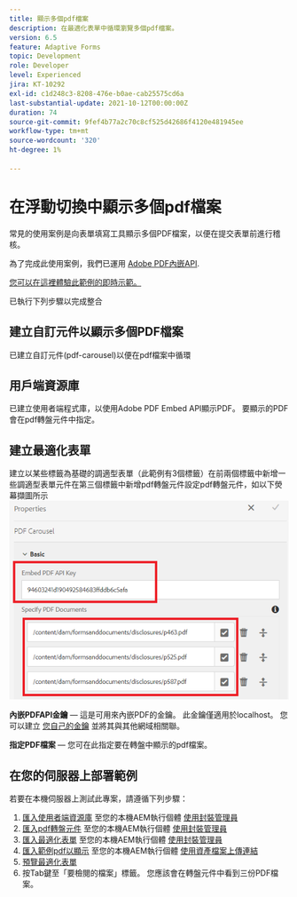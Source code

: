 ```yaml
---
title: 顯示多個pdf檔案
description: 在最適化表單中循環瀏覽多個pdf檔案。
version: 6.5
feature: Adaptive Forms
topic: Development
role: Developer
level: Experienced
jira: KT-10292
exl-id: c1d248c3-8208-476e-b0ae-cab25575cd6a
last-substantial-update: 2021-10-12T00:00:00Z
duration: 74
source-git-commit: 9fef4b77a2c70c8cf525d42686f4120e481945ee
workflow-type: tm+mt
source-wordcount: '320'
ht-degree: 1%

---
```


# 在浮動切換中顯示多個pdf檔案

常見的使用案例是向表單填寫工具顯示多個PDF檔案，以便在提交表單前進行稽核。

為了完成此使用案例，我們已運用 [Adobe PDF內嵌API](https://www.adobe.io/apis/documentcloud/dcsdk/pdf-embed.html).

[您可以在這裡體驗此範例的即時示範。](https://forms.enablementadobe.com/content/dam/formsanddocuments/wefinancecreditcard/jcr:content?wcmmode=disabled)

已執行下列步驟以完成整合

## 建立自訂元件以顯示多個PDF檔案

已建立自訂元件(pdf-carousel)以便在pdf檔案中循環

## 用戶端資源庫

已建立使用者端程式庫，以使用Adobe PDF Embed API顯示PDF。 要顯示的PDF會在pdf轉盤元件中指定。

## 建立最適化表單

建立以某些標籤為基礎的調適型表單（此範例有3個標籤）在前兩個標籤中新增一些調適型表單元件在第三個標籤中新增pdf轉盤元件設定pdf轉盤元件，如以下熒幕擷圖所示
![pdf-carousel](assets/pdf-carousel-af-component.png)

**內嵌PDFAPI金鑰**  — 這是可用來內嵌PDF的金鑰。 此金鑰僅適用於localhost。 您可以建立 [您自己的金鑰](https://www.adobe.io/apis/documentcloud/dcsdk/pdf-embed.html) 並將其與其他網域相關聯。

**指定PDF檔案**  — 您可在此指定要在轉盤中顯示的pdf檔案。


## 在您的伺服器上部署範例

若要在本機伺服器上測試此專案，請遵循下列步驟：

1. [匯入使用者端資源庫](assets/pdf-carousel-client-lib.zip) 至您的本機AEM執行個體 [使用封裝管理員](http://localhost:4502/crx/packmgr/index.jsp)
1. [匯入pdf轉盤元件](assets/pdf-carousel-component.zip) 至您的本機AEM執行個體 [使用封裝管理員](http://localhost:4502/crx/packmgr/index.jsp)
1. [匯入最適化表單](assets/adaptive-form-pdf-carousel.zip) 至您的本機AEM執行個體 [使用封裝管理員](http://localhost:4502/crx/packmgr/index.jsp)
1. [匯入範例pdf以顯示](assets/pdf-carousel-sample-documents.zip) 至您的本機AEM執行個體 [使用資產檔案上傳連結](http://localhost:4502/assets.html/content/dam)
1. [預覽最適化表單](http://localhost:4502/content/dam/formsanddocuments/wefinancecreditcard/jcr:content?wcmmode=disabled)
1. 按Tab鍵至「要檢閱的檔案」標籤。 您應該會在轉盤元件中看到三份PDF檔案。
